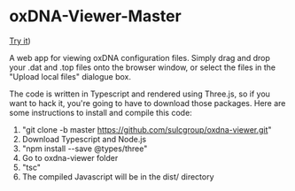 # oxDNA-Viewer-Master

[Try it](https://sulcgroup.github.io/oxdna-viewer/)) 

A web app for viewing oxDNA configuration files.  Simply drag and drop your .dat and .top files onto the browser window, or select the files in the "Upload local files" dialogue box.

The code is written in Typescript and rendered using Three.js, so if you want to hack it, you're going to have to download those packages.  Here are some instructions to install and compile this code:

1) "git clone -b master https://github.com/sulcgroup/oxdna-viewer.git"
2) Download Typescript and Node.js
3) "npm install --save @types/three"
4) Go to oxdna-viewer folder
5) "tsc"
6) The compiled Javascript will be in the dist/ directory

